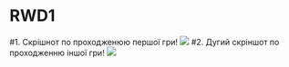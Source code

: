 # RWD1
#1. Скрішнот по проходженюю першої гри!
![](https://pp.vk.me/c636424/v636424230/3695e/R07CgBujlYM.jpg)
#2. Дугий скріншот по проходженню іншої гри!
![](https://pp.vk.me/c636424/v636424230/36968/gCtFibs3XTA.jpg)
